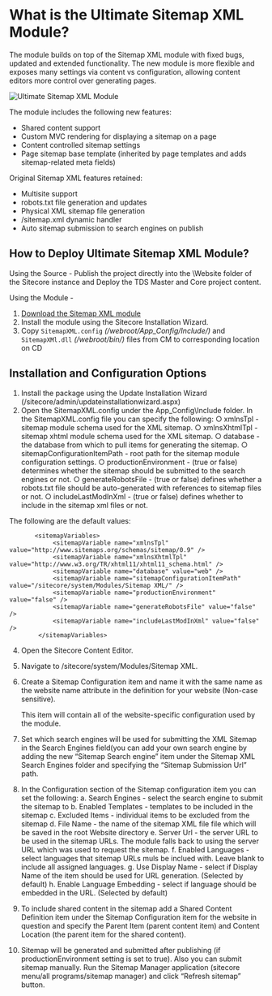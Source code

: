 What is the Ultimate Sitemap XML Module?
=========================================
The module builds on top of the Sitemap XML module with fixed bugs, updated and extended functionality. The new module is more flexible and exposes many settings via content vs configuration, allowing content editors more control over generating pages.

![Ultimate Sitemap XML Module](http://www.cmsbestpractices.com/wp-content/uploads/2015/07/sitecore-signalr-tools-logo.png)

The module includes the following new features:

- Shared content support
- Custom MVC rendering for displaying a sitemap on a page
- Content controlled sitemap settings
- Page sitemap base template (inherited by page templates and adds sitemap-related meta fields)

Original Sitemap XML features retained:

- Multisite support
- robots.txt file generation and updates
- Physical XML sitemap file generation
- /sitemap.xml dynamic handler
- Auto sitemap submission to search engines on publish

How to Deploy Ultimate Sitemap XML Module?
-----------------------------------------
Using the Source - 
Publish the project directly into the \Website folder of the Sitecore instance and Deploy the TDS Master and Core project content.

Using the Module - 
1. [Download the Sitemap XML module](https://github.com/climax-media/SitecoreSitemapXML/blob/master/Sitemap.XML.Package/SitemapXMLPackages-1.0.zip) 
2. Install the module using the Sitecore Installation Wizard. 
3. Copy `SitemapXML.config` _(/webroot/App_Config/Include/)_ and `SitemapXMl.dll` _(/webroot/bin/)_ files from CM to corresponding location on CD

Installation and Configuration Options
------------------------------------------


1.	Install the package using the Update Installation Wizard (/sitecore/admin/updateinstallationwizard.aspx)
2.	Open the SitemapXML.config under the App_Config\Include folder. In the SitemapXML.config file you can specify the following:
    ○ xmlnsTpl - sitemap module schema used for the XML sitemap.
	○ xmlnsXhtmlTpl - sitemap xhtml module schema used for the XML sitemap.
	○ database - the database from which to pull items for generating the sitemap.
	○ sitemapConfigurationItemPath - root path for the sitemap module configuration settings.
	○ productionEnvironment - (true or false) determines whether the sitemap should be submitted to the search engines or not.
	○ generateRobotsFile - (true or false) defines whether a robots.txt file should be auto-generated with references to sitemap files or not.
	○ includeLastModInXml - (true or false) defines whether to include <lastmod> in the sitemap xml files or not.

The following are the default values:
```
       <sitemapVariables>
            <sitemapVariable name="xmlnsTpl" value="http://www.sitemaps.org/schemas/sitemap/0.9" />
            <sitemapVariable name="xmlnsXhtmlTpl" value="http://www.w3.org/TR/xhtml11/xhtml11_schema.html" />
            <sitemapVariable name="database" value="web" />
            <sitemapVariable name="sitemapConfigurationItemPath" value="/sitecore/system/Modules/Sitemap XML/" />
            <sitemapVariable name="productionEnvironment" value="false" />
            <sitemapVariable name="generateRobotsFile" value="false" />
            <sitemapVariable name="includeLastModInXml" value="false" />
        </sitemapVariables>
```

4.	Open the Sitecore Content Editor.
5.	Navigate to /sitecore/system/Modules/Sitemap XML.
6.	Create a Sitemap Configuration item and name it with the same name as the website name attribute in the <site />  definition for your website (Non-case sensitive). 
	
	This item will contain all of the website-specific configuration used by the module. 
7.	Set which search engines will be used for submitting the XML Sitemap in the Search Engines field(you can add your own search engine by adding the new “Sitemap Search engine” item under the Sitemap XML Search Engines folder and specifying the “Sitemap Submission Url” path.
8.	In the Configuration section of the Sitemap configuration item you can set the following:
	a. Search Engines - select the search engine to submit the sitemap to
	b. Enabled Templates - templates to be included in the sitemap
	c. Excluded Items - individual items to be excluded from the sitemap
	d. File Name - the name of the sitemap XML file file which will be saved in the root Website directory
	e. Server Url - the server URL to be used in the sitemap URLs. The module falls back to using the server URL which was used to request the sitemap.
	f. Enabled Languages - select languages that sitemap URLs muls be inclued with. Leave blank to include all assigned languages.
	g. Use Display Name - select if Display Name of the item should be used for URL generation. (Selected by default)
	h. Enable Language Embedding - select if language should be embedded in the URL. (Selected by default)

9. 	To include shared content in the sitemap add a Shared Content Definition item under the Sitemap Configuration item for the website in question and specify the Parent Item (parent content item) and Content Location (the parent item for the shared content).
10. Sitemap will be generated and submitted after publishing (if productionEnvironment setting is set to true). Also you can submit sitemap manually. Run the Sitemap Manager application (sitecore menu/all programs/sitemap manager) and click “Refresh sitemap” button.

